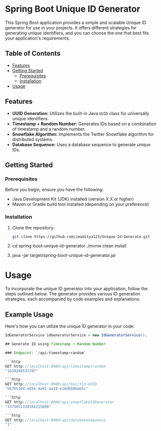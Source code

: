 # Spring Boot Unique ID Generator

This Spring Boot application provides a simple and scalable Unique ID generator for use in your projects. It offers different strategies for generating unique identifiers, and you can choose the one that best fits your application's requirements.

## Table of Contents

- [Features](#features)
- [Getting Started](#getting-started)
  - [Prerequisites](#prerequisites)
  - [Installation](#installation)
- [Usage](#usage)

## <a id="features">Features</a>

- **UUID Generation:** Utilizes the built-in Java `UUID` class for universally unique identifiers.
- **Timestamp + Random Number:** Generates IDs based on a combination of timestamp and a random number.
- **Snowflake Algorithm:** Implements the Twitter Snowflake algorithm for distributed systems.
- **Database Sequence:** Uses a database sequence to generate unique IDs.

## <a id="getting-started">Getting Started</a> 

### <a id="prerequisites">Prerequisites</a> 

Before you begin, ensure you have the following:

- Java Development Kit (JDK) installed (version X.X or higher)
- Maven or Gradle build tool installed (depending on your preference)

### <a id="installation">Installation</a>  

1. Clone the repository:

   ```bash
   git clone https://github.com/imaditya123/Unique-Id-Generate.git
   ```

2. cd spring-boot-unique-id-generator
   ./mvnw clean install
3. java -jar target/spring-boot-unique-id-generator.jar

#  <a id="usage">Usage</a>  

To incorporate the unique ID generator into your application, follow the steps outlined below. The generator provides various ID generation strategies, each accompanied by code examples and explanations.

## Example Usage

Here's how you can utilize the unique ID generator in your code:

````java
IdGeneratorService idGeneratorService = new IdGeneratorService();

## Generate ID using Timestamp + Random Number

### Endpoint: `/api/timestamp+random`

```http
GET http://localhost:8080/api/timestamp+random
"1638268537297"

```http
GET http://localhost:8080/api/builtIn-UUID
"657b539d-e854-4a91-aa19-e16d6b06eb5c"

```http
GET http://localhost:8080/api/snowflakeIdGenerator
"1375051334564215808"

```http
GET http://localhost:8080/api/databaseSequence
"1"

````